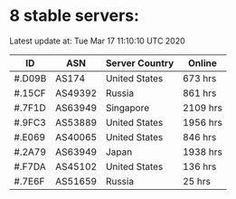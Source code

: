 # 8 stable servers:

Latest update at: Tue Mar 17 11:10:10 UTC 2020

| ID | ASN | Server Country | Online |
| -- | --- | -------------- | ------ |
| #.D09B | AS174 | United States | 673 hrs |
| #.15CF | AS49392 | Russia | 861 hrs |
| #.7F1D | AS63949 | Singapore | 2109 hrs |
| #.9FC3 | AS53889 | United States | 1956 hrs |
| #.E069 | AS40065 | United States | 846 hrs |
| #.2A79 | AS63949 | Japan | 1938 hrs |
| #.F7DA | AS45102 | United States | 136 hrs |
| #.7E6F | AS51659 | Russia | 25 hrs |


